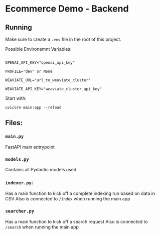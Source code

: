 # Ecommerce Demo - Backend

## Running

Make sure to create a ```.env``` file in the root of this project.

Possible Environemnt Variables:

```

OPENAI_API_KEY="openai_api_key"

PROFILE="dev" or None

WEAVIATE_URL="url_to_weaviate_cluster"

WEAVIATE_API_KEY="weaviate_cluster_api_key"
```

Start with:

```uvicorn main:app --reload```

## Files:

### ```main.py```

FastAPI main entrypoint

### ```models.py```

Contains all Pydantic models used

### ```indexer.py```:

Has a main function to kick off a complete indexing run based on data in CSV
Also is connected to ```/index``` when running the main app

### ```searcher.py```

Has a main function to kick off a search request
Also is connected to ```/search``` when running the main app